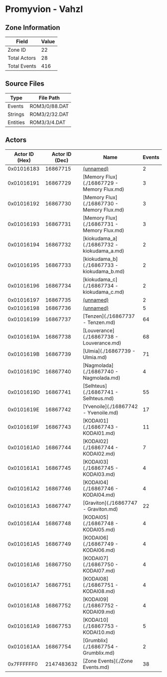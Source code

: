 # Promyvion - Vahzl

## Zone Information

| Field        |   Value |
|--------------|---------|
| Zone ID      |      22 |
| Total Actors |      28 |
| Total Events |     416 |

## Source Files

| Type     | File Path     |
|----------|---------------|
| Events   | ROM3/0/88.DAT |
| Strings  | ROM3/2/32.DAT |
| Entities | ROM3/3/4.DAT  |

## Actors

| Actor ID (Hex)   |   Actor ID (Dec) | Name                                       |   Events |
|------------------|------------------|--------------------------------------------|----------|
| 0x01016183       |         16867715 | [(unnamed)](./16867715.md)                 |        2 |
| 0x01016191       |         16867729 | [Memory Flux](./16867729 - Memory Flux.md) |        3 |
| 0x01016192       |         16867730 | [Memory Flux](./16867730 - Memory Flux.md) |        3 |
| 0x01016193       |         16867731 | [Memory Flux](./16867731 - Memory Flux.md) |        3 |
| 0x01016194       |         16867732 | [kiokudama_a](./16867732 - kiokudama_a.md) |        2 |
| 0x01016195       |         16867733 | [kiokudama_b](./16867733 - kiokudama_b.md) |        2 |
| 0x01016196       |         16867734 | [kiokudama_c](./16867734 - kiokudama_c.md) |        2 |
| 0x01016197       |         16867735 | [(unnamed)](./16867735.md)                 |        2 |
| 0x01016198       |         16867736 | [(unnamed)](./16867736.md)                 |        5 |
| 0x01016199       |         16867737 | [Tenzen](./16867737 - Tenzen.md)           |       64 |
| 0x0101619A       |         16867738 | [Louverance](./16867738 - Louverance.md)   |       68 |
| 0x0101619B       |         16867739 | [Ulmia](./16867739 - Ulmia.md)             |       71 |
| 0x0101619C       |         16867740 | [Nagmolada](./16867740 - Nagmolada.md)     |        4 |
| 0x0101619D       |         16867741 | [Selhteus](./16867741 - Selhteus.md)       |       55 |
| 0x0101619E       |         16867742 | [Yvenoile](./16867742 - Yvenoile.md)       |       17 |
| 0x0101619F       |         16867743 | [KODAI01](./16867743 - KODAI01.md)         |       11 |
| 0x010161A0       |         16867744 | [KODAI02](./16867744 - KODAI02.md)         |        7 |
| 0x010161A1       |         16867745 | [KODAI03](./16867745 - KODAI03.md)         |        4 |
| 0x010161A2       |         16867746 | [KODAI04](./16867746 - KODAI04.md)         |        4 |
| 0x010161A3       |         16867747 | [Graviton](./16867747 - Graviton.md)       |       22 |
| 0x010161A4       |         16867748 | [KODAI05](./16867748 - KODAI05.md)         |        4 |
| 0x010161A5       |         16867749 | [KODAI06](./16867749 - KODAI06.md)         |        4 |
| 0x010161A6       |         16867750 | [KODAI07](./16867750 - KODAI07.md)         |        4 |
| 0x010161A7       |         16867751 | [KODAI08](./16867751 - KODAI08.md)         |        4 |
| 0x010161A8       |         16867752 | [KODAI09](./16867752 - KODAI09.md)         |        4 |
| 0x010161A9       |         16867753 | [KODAI10](./16867753 - KODAI10.md)         |        5 |
| 0x010161AA       |         16867754 | [Grumblix](./16867754 - Grumblix.md)       |        2 |
| 0x7FFFFFF0       |       2147483632 | [Zone Events](./Zone Events.md)            |       38 |